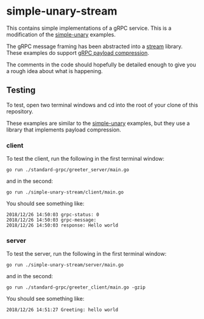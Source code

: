 # simple-unary-stream

This contains simple implementations of a gRPC service.  This is a modification of the [simple-unary](../simple-unary) examples.

The gRPC message framing has been abstracted into a [stream](./stream) library. These examples do support [gRPC payload compression](https://github.com/grpc/grpc/blob/d8662f5704ec6f03122943f9baa5ed07b88a1fdf/doc/compression.md).

The comments in the code should hopefully be detailed enough to give you a rough idea about what is happening.

## Testing

To test, open two terminal windows and cd into the root of your clone of this repository.

These examples are similar to the [simple-unary](../simple-unary) examples, but they use a library that implements payload compression.

### client
To test the client, run the following in the first terminal window:

```shell
go run ./standard-grpc/greeter_server/main.go
```

and in the second:

```shell
go run ./simple-unary-stream/client/main.go
```

You should see something like:

```
2018/12/26 14:50:03 grpc-status: 0
2018/12/26 14:50:03 grpc-message:
2018/12/26 14:50:03 response: Hello world
```

### server

To test the server, run the following in the first terminal window:

```shell
go run ./simple-unary-stream/server/main.go
```

and in the second:

```shell
go run ./standard-grpc/greeter_client/main.go -gzip
```

You should see something like:

```
2018/12/26 14:51:27 Greeting: hello world
```


